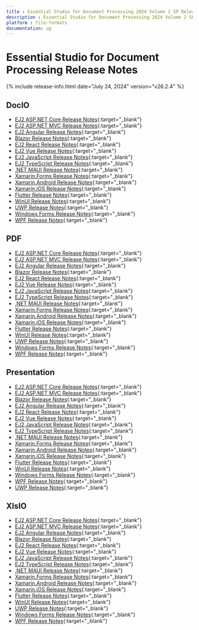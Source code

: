 ```yaml
---
title : Essential Studio for Document Processing 2024 Volume 2 SP Release Release Notes  
description : Essential Studio for Document Processing 2024 Volume 2 SP Release Release Notes  
platform : file-formats
documentation: ug
---
```


# Essential Studio for Document Processing  Release Notes  

{% include release-info.html date="July 24, 2024" version="v26.2.4" %} 



## DocIO

* [EJ2 ASP.NET Core Release Notes](https://ej2.syncfusion.com/aspnetcore/documentation/release-notes/26.2.4#docio){:target="_blank"}
* [EJ2 ASP.NET MVC Release Notes](https://ej2.syncfusion.com/aspnetmvc/documentation/release-notes/26.2.4#docio){:target="_blank"}
* [EJ2 Angular Release Notes](https://ej2.syncfusion.com/angular/documentation/release-notes/26.2.4#docio){:target="_blank"}
* [Blazor Release Notes](https://blazor.syncfusion.com/documentation/release-notes/26.2.4#docio){:target="_blank"}
* [EJ2 React Release Notes](https://ej2.syncfusion.com/react/documentation/release-notes/26.2.4#docio){:target="_blank"}
* [EJ2 Vue  Release Notes](https://ej2.syncfusion.com/vue/documentation/release-notes/26.2.4#docio){:target="_blank"}
* [EJ2 JavaScript Release Notes](https://ej2.syncfusion.com/javascript/documentation/release-notes/26.2.4#docio){:target="_blank"}
* [EJ2 TypeScript Release Notes](https://ej2.syncfusion.com/documentation/release-notes/26.2.4#docio){:target="_blank"}
* [.NET MAUI Release Notes](/maui/release-notes/v26.2.4#docio){:target="_blank"}
* [Xamarin.Forms Release Notes](/xamarin/release-notes/v26.2.4#docio){:target="_blank"}
* [Xamarin.Android Release Notes](/xamarin-android/release-notes/v26.2.4#docio){:target="_blank"}
* [Xamarin.iOS Release Notes](/xamarin-ios/release-notes/v26.2.4#docio){:target="_blank"}
* [Flutter Release Notes](/flutter/release-notes/v26.2.4#docio){:target="_blank"}
* [WinUI Release Notes](/winui/release-notes/v26.2.4#docio){:target="_blank"}
* [UWP Release Notes](/uwp/release-notes/v26.2.4#docio){:target="_blank"}
* [Windows Forms Release Notes](/windowsforms/release-notes/v26.2.4#docio){:target="_blank"}
* [WPF Release Notes](/wpf/release-notes/v26.2.4#docio){:target="_blank"}



## PDF

* [EJ2 ASP.NET Core Release Notes](https://ej2.syncfusion.com/aspnetcore/documentation/release-notes/26.2.4#pdf){:target="_blank"}
* [EJ2 ASP.NET MVC Release Notes](https://ej2.syncfusion.com/aspnetmvc/documentation/release-notes/26.2.4#pdf){:target="_blank"}
* [EJ2 Angular Release Notes](https://ej2.syncfusion.com/angular/documentation/release-notes/26.2.4#pdf){:target="_blank"}
* [Blazor Release Notes](https://blazor.syncfusion.com/documentation/release-notes/26.2.4#pdf){:target="_blank"}
* [EJ2 React Release Notes](https://ej2.syncfusion.com/react/documentation/release-notes/26.2.4#pdf){:target="_blank"}
* [EJ2 Vue  Release Notes](https://ej2.syncfusion.com/vue/documentation/release-notes/26.2.4#pdf){:target="_blank"}
* [EJ2 JavaScript Release Notes](https://ej2.syncfusion.com/javascript/documentation/release-notes/26.2.4#pdf){:target="_blank"}
* [EJ2 TypeScript Release Notes](https://ej2.syncfusion.com/documentation/release-notes/26.2.4#pdf){:target="_blank"}
* [.NET MAUI Release Notes](/maui/release-notes/v26.2.4#pdf){:target="_blank"}
* [Xamarin.Forms Release Notes](/xamarin/release-notes/v26.2.4#pdf){:target="_blank"}
* [Xamarin.Android Release Notes](/xamarin-android/release-notes/v26.2.4#pdf){:target="_blank"}
* [Xamarin.iOS Release Notes](/xamarin-ios/release-notes/v26.2.4#pdf){:target="_blank"}
* [Flutter Release Notes](/flutter/release-notes/v26.2.4#pdf){:target="_blank"}
* [WinUI Release Notes](/winui/release-notes/v26.2.4#pdf){:target="_blank"}
* [UWP Release Notes](/uwp/release-notes/v26.2.4#pdf){:target="_blank"}
* [Windows Forms Release Notes](/windowsforms/release-notes/v26.2.4#pdf){:target="_blank"}
* [WPF Release Notes](/wpf/release-notes/v26.2.4#pdf){:target="_blank"}


## Presentation

* [EJ2 ASP.NET Core Release Notes](https://ej2.syncfusion.com/aspnetcore/documentation/release-notes/26.2.4#presentation){:target="_blank"}
* [EJ2 ASP.NET MVC Release Notes](https://ej2.syncfusion.com/aspnetmvc/documentation/release-notes/26.2.4#presentation){:target="_blank"}
* [Blazor Release Notes](https://blazor.syncfusion.com/documentation/release-notes/26.2.4#presentation){:target="_blank"}
* [EJ2 Angular Release Notes](https://ej2.syncfusion.com/angular/documentation/release-notes/26.2.4#presentation){:target="_blank"}
* [EJ2 React Release Notes](https://ej2.syncfusion.com/react/documentation/release-notes/26.2.4#presentation){:target="_blank"}
* [EJ2 Vue  Release Notes](https://ej2.syncfusion.com/vue/documentation/release-notes/26.2.4#presentation){:target="_blank"}
* [EJ2 JavaScript Release Notes](https://ej2.syncfusion.com/javascript/documentation/release-notes/26.2.4#presentation){:target="_blank"}
* [EJ2 TypeScript Release Notes](https://ej2.syncfusion.com/documentation/release-notes/26.2.4#presentation){:target="_blank"}
* [.NET MAUI Release Notes](/maui/release-notes/v26.2.4#presentation){:target="_blank"}
* [Xamarin.Forms Release Notes](/xamarin/release-notes/v26.2.4#presentation){:target="_blank"}
* [Xamarin.Android Release Notes](/xamarin-android/release-notes/v26.2.4#presentation){:target="_blank"}
* [Xamarin.iOS Release Notes](/xamarin-ios/release-notes/v26.2.4#presentation){:target="_blank"}
* [Flutter Release Notes](/flutter/release-notes/v26.2.4#presentation){:target="_blank"}
* [WinUI Release Notes](/winui/release-notes/v26.2.4#presentation){:target="_blank"}
* [Windows Forms Release Notes](/windowsforms/release-notes/v26.2.4#presentation){:target="_blank"}
* [WPF Release Notes](/wpf/release-notes/v26.2.4#presentation){:target="_blank"}
* [UWP Release Notes](/uwp/release-notes/v26.2.4#presentation){:target="_blank"}



## XlsIO

* [EJ2 ASP.NET Core Release Notes](https://ej2.syncfusion.com/aspnetcore/documentation/release-notes/26.2.4#xlsio){:target="_blank"}
* [EJ2 ASP.NET MVC Release Notes](https://ej2.syncfusion.com/aspnetmvc/documentation/release-notes/26.2.4#xlsio){:target="_blank"}
* [EJ2 Angular Release Notes](https://ej2.syncfusion.com/angular/documentation/release-notes/26.2.4#xlsio){:target="_blank"}
* [Blazor Release Notes](https://blazor.syncfusion.com/documentation/release-notes/26.2.4#xlsio){:target="_blank"}
* [EJ2 React Release Notes](https://ej2.syncfusion.com/react/documentation/release-notes/26.2.4#xlsio){:target="_blank"}
* [EJ2 Vue  Release Notes](https://ej2.syncfusion.com/vue/documentation/release-notes/26.2.4#xlsio){:target="_blank"}
* [EJ2 JavaScript Release Notes](https://ej2.syncfusion.com/javascript/documentation/release-notes/26.2.4#xlsio){:target="_blank"}
* [EJ2 TypeScript Release Notes](https://ej2.syncfusion.com/documentation/release-notes/26.2.4#xlsio){:target="_blank"}
* [.NET MAUI Release Notes](/maui/release-notes/v26.2.4#xlsio){:target="_blank"}
* [Xamarin.Forms Release Notes](/xamarin/release-notes/v26.2.4#xlsio){:target="_blank"}
* [Xamarin.Android Release Notes](/xamarin-android/release-notes/v26.2.4#xlsio){:target="_blank"}
* [Xamarin.iOS Release Notes](/xamarin-ios/release-notes/v26.2.4#xlsio){:target="_blank"}
* [Flutter Release Notes](/flutter/release-notes/v26.2.4#xlsio){:target="_blank"}
* [WinUI Release Notes](/winui/release-notes/v26.2.4#xlsio){:target="_blank"}
* [UWP Release Notes](/uwp/release-notes/v26.2.4#xlsio){:target="_blank"}
* [Windows Forms Release Notes](/windowsforms/release-notes/v26.2.4#xlsio){:target="_blank"}
* [WPF Release Notes](/wpf/release-notes/v26.2.4#xlsio){:target="_blank"}


